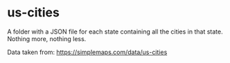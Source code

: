 # us-cities
A folder with a JSON file for each state containing all the cities in that state. Nothing more, nothing less.

Data taken from: https://simplemaps.com/data/us-cities
